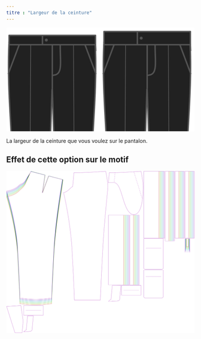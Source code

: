 ```yaml
---
titre : "Largeur de la ceinture"
---
```


![Largeur de ceinture](waistbandwidth.svg)

La largeur de la ceinture que vous voulez sur le pantalon.

## Effet de cette option sur le motif

![Cette image montre l'effet de cette option en superposant plusieurs variantes qui ont une valeur différente pour cette option](theo_waistbandwidth_sample.svg "Effet de cette option sur le modèle")
